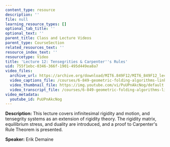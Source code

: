 ```yaml
---
content_type: resource
description: ''
file: null
learning_resource_types: []
optional_tab_title: ''
optional_text: ''
parent_title: Class and Lecture Videos
parent_type: CourseSection
related_resources_text: ''
resource_index_text: ''
resourcetype: Video
title: 'Lecture 12: Tensegrities & Carpenter''s Rules'
uid: 755f1ebc-0346-366f-1901-495d449ea8a7
video_files:
  archive_url: https://archive.org/download/MIT6.849F12/MIT6_849F12_lec12_300k.mp4
  video_captions_file: /courses/6-849-geometric-folding-algorithms-linkages-origami-polyhedra-fall-2012/01d6f994d3bf59d28af2e40c9bbceb2b_PuUPnAkcNog.vtt
  video_thumbnail_file: https://img.youtube.com/vi/PuUPnAkcNog/default.jpg
  video_transcript_file: /courses/6-849-geometric-folding-algorithms-linkages-origami-polyhedra-fall-2012/e50c6304cf5a4f4451024385b4a73f27_PuUPnAkcNog.pdf
video_metadata:
  youtube_id: PuUPnAkcNog
---
```


**Description:** This lecture covers infinitesimal rigidity and motion, and tensegrity systems as an extension of rigidity theory. The rigidity matrix, equilibrium stress, and duality are introduced, and a proof to Carpenter's Rule Theorem is presented.

**Speaker:** Erik Demaine